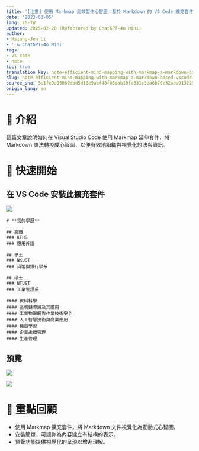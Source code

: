 ```yaml
---
title: '[注意] 使用 Markmap 高效製作心智圖：基於 Markdown 的 VS Code 擴充套件'
date: '2023-03-05'
lang: zh-TW
updated: 2025-02-28 (Refactored by ChatGPT-4o Mini)
author:
- Hsiang-Jen Li
- ' & ChatGPT-4o Mini'
tags:
- vs-code
- note
toc: true
translation_key: note-efficient-mind-mapping-with-markmap-a-markdown-based-vscode-extension
slug: note-efficient-mind-mapping-with-markmap-a-markdown-based-vscode-extension
source_sha: 3e1fc9a95069dbd5d18e9aef48f08dab10fe331c5da6b76c32aba91322516cf6
origin_lang: en
---
```


# 📌 介紹
這篇文章說明如何在 Visual Studio Code 使用 Markmap 延伸套件，將 Markdown 語法轉換成心智圖，以便有效地組織與視覺化想法與資訊。
<!-- more -->

# 🚀 快速開始
## **在 VS Code 安裝此擴充套件**
![](https://i.imgur.com/6YFOq4e.png)
```markmap
# **我的學歷**

## 高職
### KFHS
### 應用外語

## 學士
### NKUST
### 貨幣與銀行學系

## 碩士
### NTUST
### 工業管理系

#### 資料科學
#### 區塊鏈導論及其應用
#### 工業物聯網與作業技術安全
#### 人工智慧技術與商業應用
#### 機器學習
#### 企業永續管理
#### 生產管理
```

## **預覽**  
![](https://i.imgur.com/djNpe6Z.png)  

![](https://i.imgur.com/VolMWVt.png)

# 🔁 重點回顧
- 使用 Markmap 擴充套件，將 Markdown 文件視覺化為互動式心智圖。
- 安裝簡單，可讓你為內容建立有結構的表示。
- 預覽功能提供視覺化的呈現以增進理解。
